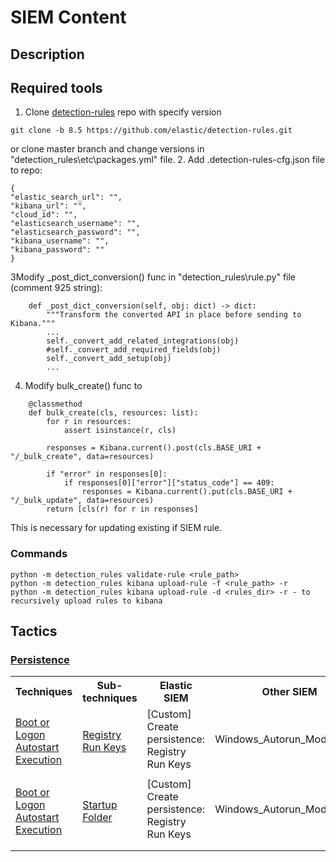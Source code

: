 # SIEM Content

## Description

## Required tools
1. Clone [detection-rules](https://github.com/elastic/detection-rules) repo with specify version
```
git clone -b 8.5 https://github.com/elastic/detection-rules.git
```
or clone master branch and change versions in "detection_rules\etc\packages.yml" file.
2. Add .detection-rules-cfg.json file to repo:
```
{
"elastic_search_url": "",
"kibana_url": "",
"cloud_id": "",
"elasticsearch_username": "",
"elasticsearch_password": "",
"kibana_username": "",
"kibana_password": ""
}
```
3Modify _post_dict_conversion() func in "detection_rules\rule.py" file (comment 925 string):
```
    def _post_dict_conversion(self, obj: dict) -> dict:
        """Transform the converted API in place before sending to Kibana."""
		...
        self._convert_add_related_integrations(obj)
        #self._convert_add_required_fields(obj)
        self._convert_add_setup(obj)
		...
``` 
4. Modify bulk_create() func to
```
    @classmethod
    def bulk_create(cls, resources: list):
        for r in resources:
            assert isinstance(r, cls)

        responses = Kibana.current().post(cls.BASE_URI + "/_bulk_create", data=resources)
        
        if "error" in responses[0]:
            if responses[0]["error"]["status_code"] == 409:
                responses = Kibana.current().put(cls.BASE_URI + "/_bulk_update", data=resources)
        return [cls(r) for r in responses]
```
This is necessary for updating existing if SIEM rule.

### Commands
```
python -m detection_rules validate-rule <rule_path>
python -m detection_rules kibana upload-rule -f <rule_path> -r
python -m detection_rules kibana upload-rule -d <rules_dir> -r - to recursively upload rules to kibana
```


## Tactics

### [Persistence](https://attack.mitre.org/tactics/TA0003/) 

<table>
	<tr>
	    <th>Techniques</th>
	    <th>Sub-techniques</th>
	    <th>Elastic SIEM</th>
		<th>Other SIEM</th>
		<th>Note</th>
	</tr>
	<tr>
	    <td rowspan="2"><a href="https://attack.mitre.org/techniques/T1547/">Boot or Logon Autostart Execution</a></td>
	    <td rowspan="2"><a href="https://attack.mitre.org/techniques/T1547/001/">Registry Run Keys</a></td>
	    <td>[Custom] Create persistence: Registry Run Keys</td>
		<td>Windows_Autorun_Modification</td>
		<td></>
	</tr>
	<tr>
	    <td></td>
		<td></td>
		<td></td>
	</tr>
		<tr>
	    <td rowspan="2"><a href="https://attack.mitre.org/techniques/T1547/">Boot or Logon Autostart Execution</a></td>
	    <td rowspan="2"><a href="https://attack.mitre.org/techniques/T1547/001/">Startup Folder</a></td>
	    <td>[Custom] Create persistence: Registry Run Keys</td>
		<td>Windows_Autorun_Modification</td>
		<td></>
	</tr>
	<tr>
	    <td></td>
		<td></td>
		<td></td>
	</tr>
	<tr>
		<td></td>
		<td></td>
		<td></td>
		<td></td>
		<td></td>
	</tr>
</table>